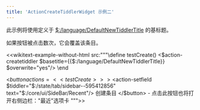 ```yaml
---
title: 'ActionCreateTiddlerWidget 示例二'
---
```


此示例将使用定义于 [$:/language/DefaultNewTiddlerTitle](#%24%3A/language/DefaultNewTiddlerTitle) 的基标题。

如果按钮被点击数次，它会覆盖该条目。

<<wikitext-example-without-html src:"""\define testCreate()
<$action-createtiddler $basetitle={{$:/language/DefaultNewTiddlerTitle}} $overwrite="yes"/>
\end

<$button actions=<<testCreate>> >
<$action-setfield $tiddler="$:/state/tab/sidebar--595412856" text="$:/core/ui/SideBar/Recent"/>
创建条目
</$button> - 点击此按钮也将打开右侧边栏："最近"选项卡
""">>